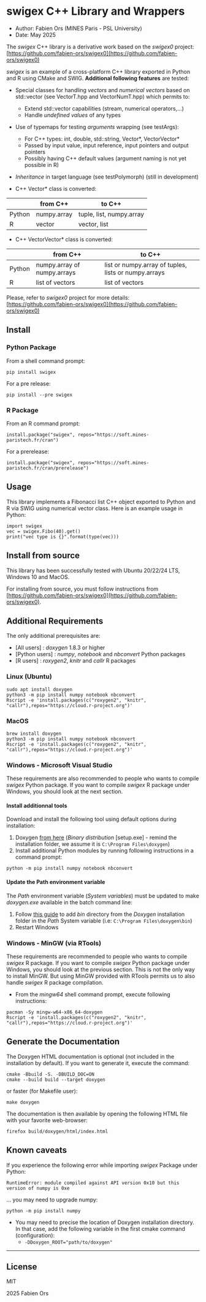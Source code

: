 # swigex C++ Library and Wrappers

* Author: Fabien Ors (MINES Paris - PSL University) 
* Date: May 2025

The *swigex* C++ library is a derivative work based on the *swigex0* project: [https://github.com/fabien-ors/swigex0](https://github.com/fabien-ors/swigex0)

*swigex* is an example of a cross-platform C++ library exported in Python and R using CMake and SWIG. **Additional following features** are tested:
* Special classes for handling *vectors* and *numerical vectors* based on std::vector (see VectorT.hpp and VectorNumT.hpp) which permits to:
  * Extend std::vector capabilities (stream, numerical operators,...)
  * Handle *undefined values* of any types
* Use of typemaps for testing *arguments* wrapping (see testArgs):
  * For C++ types: int, double, std::string, Vector\*, VectorVector\*
  * Passed by input value, input reference, input pointers and output pointers
  * Possibly having C++ default values (argument naming is not yet possible in R)
* *Inheritance* in target language (see testPolymorph) (still in development)

* C++ Vector\* class is converted:

|        | from C++    | to C++                   |
|--------|-------------|--------------------------|
| Python | numpy.array | tuple, list, numpy.array |
| R      | vector      | vector, list             |

* C++ VectorVector\* class is converted:

|        | from C++                    | to C++                                               |
|--------|-----------------------------|------------------------------------------------------|
| Python | numpy.array of numpy.arrays | list or numpy.array of tuples, lists or numpy.arrays |
| R      | list of vectors             | list of vectors                                      |

Please, refer to *swigex0* project for more details: [https://github.com/fabien-ors/swigex0](https://github.com/fabien-ors/swigex0)

## Install

### Python Package
From a shell command prompt:

    pip install swigex

For a pre release:

    pip install --pre swigex

### R Package
From an R command prompt:

    install.package("swigex", repos="https://soft.mines-paristech.fr/cran")

For a prerelease:

    install.package("swigex", repos="https://soft.mines-paristech.fr/cran/prerelease")

## Usage
This library implements a Fibonacci list C++ object exported to Python and R via SWIG using numerical vector class. Here is an example usage in Python:

    import swigex
    vec = swigex.Fibo(40).get()
    print("vec type is {}".format(type(vec)))


## Install from source

This library has been successfully tested with Ubuntu 20/22/24 LTS, Windows 10 and MacOS.

For installing from source, you must follow instructions from [https://github.com/fabien-ors/swigex0](https://github.com/fabien-ors/swigex0).

## Additional Requirements

The only additional prerequisites are:
* [All users] : *doxygen* 1.8.3 or higher
* [Python users] : *numpy*, *notebook* and *nbconvert* Python packages
* [R users] : *roxygen2*, *knitr* and *callr* R packages

### Linux (Ubuntu)

```
sudo apt install doxygen
python3 -m pip install numpy notebook nbconvert
Rscript -e 'install.packages(c("roxygen2", "knitr", "callr"),repos="https://cloud.r-project.org")'
```

### MacOS

```
brew install doxygen
python3 -m pip install numpy notebook nbconvert
Rscript -e 'install.packages(c("roxygen2", "knitr", "callr"),repos="https://cloud.r-project.org")'
```
  
### Windows - Microsoft Visual Studio

These requirements are also recommended to people who wants to compile *swigex* Python package. If you want to compile *swigex* R package under Windows, you should look at the next section.

#### Install additionnal tools

Download and install the following tool using default options during installation:

1. Doxygen [from here](https://www.doxygen.nl/download.html) (*Binary distribution* [setup.exe] - remind the installation folder, we assume it is `C:\Program Files\doxygen`)
2. Install additional Python modules by running following instructions in a command prompt:

````
python -m pip install numpy notebook nbconvert
````

#### Update the Path environment variable

The *Path* environment variable (*System variables*) must be updated to make *doxygen.exe* available in the batch command line:

1. Follow [this guide](https://www.architectryan.com/2018/03/17/add-to-the-path-on-windows-10) to add *bin* directory from the *Doxygen* installation folder in the *Path* System variable (i.e: `C:\Program Files\doxygen\bin`)
2. Restart Windows


### Windows - MinGW (via RTools)

These requirements are recommended to people who wants to compile *swigex* R package. If you want to compile *swigex* Python package under Windows, you should look at the previous section. This is not the only way to install MinGW. But using MinGW provided with RTools permits us to also handle *swigex* R package compilation.

* From the *mingw64* shell command prompt, execute following instructions:

````
pacman -Sy mingw-w64-x86_64-doxygen
Rscript -e 'install.packages(c("roxygen2", "knitr", "callr"),repos="https://cloud.r-project.org")'
````

## Generate the Documentation

The Doxygen HTML documentation is optional (not included in the installation by default). If you want to generate it, execute the command:

```
cmake -Bbuild -S. -DBUILD_DOC=ON
cmake --build build --target doxygen
```

or faster (for Makefile user):

```
make doxygen
```

The documentation is then available by opening the following HTML file with your favorite web-browser:

```
firefox build/doxygen/html/index.html
```

## Known caveats

If you experience the following error while importing *swigex* Package under Python:

    RuntimeError: module compiled against API version 0x10 but this version of numpy is 0xe

... you may need to upgrade numpy:

    python -m pip install numpy

* You may need to precise the location of Doxygen installation directory. In that case, add the following variable in the first cmake command (configuration):
  * `-DDoxygen_ROOT="path/to/doxygen"`
---

## License
MIT

2025 Fabien Ors
